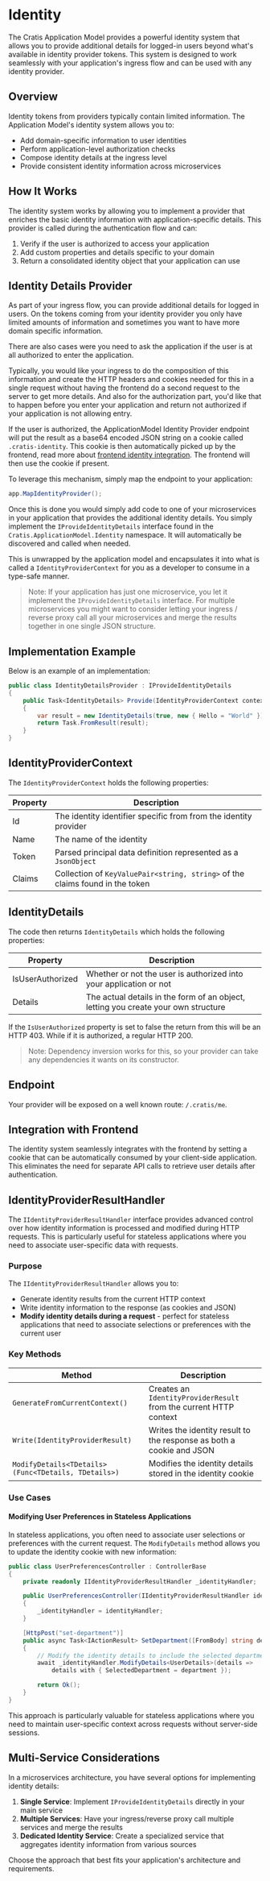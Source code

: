 # Identity

The Cratis Application Model provides a powerful identity system that allows you to provide additional details for logged-in users beyond what's available in identity provider tokens. This system is designed to work seamlessly with your application's ingress flow and can be used with any identity provider.

## Overview

Identity tokens from providers typically contain limited information. The Application Model's identity system allows you to:

- Add domain-specific information to user identities
- Perform application-level authorization checks
- Compose identity details at the ingress level
- Provide consistent identity information across microservices

## How It Works

The identity system works by allowing you to implement a provider that enriches the basic identity information with application-specific details. This provider is called during the authentication flow and can:

1. Verify if the user is authorized to access your application
2. Add custom properties and details specific to your domain
3. Return a consolidated identity object that your application can use

## Identity Details Provider

As part of your ingress flow, you can provide additional details for logged in users. On the tokens coming from your identity provider you only have
limited amounts of information and sometimes you want to have more domain specific information.

There are also cases were you need to ask the application if the user is at all authorized to enter the application.

Typically, you would like your ingress to do the composition of this information and create the HTTP headers and cookies needed for this in a single
request without having the frontend do a second request to the server to get more details. And also for the authorization part, you'd like that to happen
before you enter your application and return not authorized if your application is not allowing entry.

If the user is authorized, the ApplicationModel Identity Provider endpoint will put the result as a base64 encoded JSON string on a cookie called `.cratis-identity`. This cookie is then
automatically picked up by the frontend, read more about [frontend identity integration](../frontend/react/identity.md). The frontend will then use the cookie if present.

To leverage this mechanism, simply map the endpoint to your application:

```csharp
app.MapIdentityProvider();
```

Once this is done you would simply add code to one of your microservices in your application that provides the additional identity details. You simply
implement the `IProvideIdentityDetails` interface found in the `Cratis.ApplicationModel.Identity` namespace. It will automatically be discovered and
called when needed.

This is unwrapped by the application model and encapsulates it into what is called a `IdentityProviderContext` for you as a developer to consume in a type-safe
manner.

> Note: If your application has just one microservice, you let it implement the `IProvideIdentityDetails` interface.
> For multiple microservices you might want to consider letting your ingress / reverse proxy call all your microservices and merge the results together
> in one single JSON structure.

## Implementation Example

Below is an example of an implementation:

```csharp
public class IdentityDetailsProvider : IProvideIdentityDetails
{
    public Task<IdentityDetails> Provide(IdentityProviderContext context)
    {
        var result = new IdentityDetails(true, new { Hello = "World" });
        return Task.FromResult(result);
    }
}
```

## IdentityProviderContext

The `IdentityProviderContext` holds the following properties:

| Property | Description |
| -------- | ----------- |
| Id | The identity identifier specific from from the identity provider |
| Name | The name of the identity |
| Token | Parsed principal data definition represented as a `JsonObject`|
| Claims | Collection of `KeyValuePair<string, string>` of the claims found in the token |

## IdentityDetails

The code then returns `IdentityDetails` which holds the following properties:

| Property | Description |
| -------- | ----------- |
| IsUserAuthorized | Whether or not the user is authorized into your application or not |
| Details | The actual details in the form of an object, letting you create your own structure |

If the `IsUserAuthorized` property is set to false the return from this will be an HTTP 403. While if it is authorized, a regular HTTP 200.

> Note: Dependency inversion works for this, so your provider can take any dependencies it wants on its constructor.

## Endpoint

Your provider will be exposed on a well known route: `/.cratis/me`.

## Integration with Frontend

The identity system seamlessly integrates with the frontend by setting a cookie that can be automatically consumed by your client-side application. This eliminates the need for separate API calls to retrieve user details after authentication.

## IdentityProviderResultHandler

The `IIdentityProviderResultHandler` interface provides advanced control over how identity information is processed and modified during HTTP requests. This is particularly useful for stateless applications where you need to associate user-specific data with requests.

### Purpose

The `IIdentityProviderResultHandler` allows you to:

- Generate identity results from the current HTTP context
- Write identity information to the response (as cookies and JSON)
- **Modify identity details during a request** - perfect for stateless applications that need to associate selections or preferences with the current user

### Key Methods

| Method | Description |
| ------ | ----------- |
| `GenerateFromCurrentContext()` | Creates an `IdentityProviderResult` from the current HTTP context |
| `Write(IdentityProviderResult)` | Writes the identity result to the response as both a cookie and JSON |
| `ModifyDetails<TDetails>(Func<TDetails, TDetails>)` | Modifies the identity details stored in the identity cookie |

### Use Cases

#### Modifying User Preferences in Stateless Applications

In stateless applications, you often need to associate user selections or preferences with the current request. The `ModifyDetails` method allows you to update the identity cookie with new information:

```csharp
public class UserPreferencesController : ControllerBase
{
    private readonly IIdentityProviderResultHandler _identityHandler;

    public UserPreferencesController(IIdentityProviderResultHandler identityHandler)
    {
        _identityHandler = identityHandler;
    }

    [HttpPost("set-department")]
    public async Task<IActionResult> SetDepartment([FromBody] string department)
    {
        // Modify the identity details to include the selected department
        await _identityHandler.ModifyDetails<UserDetails>(details =>
            details with { SelectedDepartment = department });

        return Ok();
    }
}
```

This approach is particularly valuable for stateless applications where you need to maintain user-specific context across requests without server-side sessions.

## Multi-Service Considerations

In a microservices architecture, you have several options for implementing identity details:

1. **Single Service**: Implement `IProvideIdentityDetails` directly in your main service
2. **Multiple Services**: Have your ingress/reverse proxy call multiple services and merge the results
3. **Dedicated Identity Service**: Create a specialized service that aggregates identity information from various sources

Choose the approach that best fits your application's architecture and requirements.
